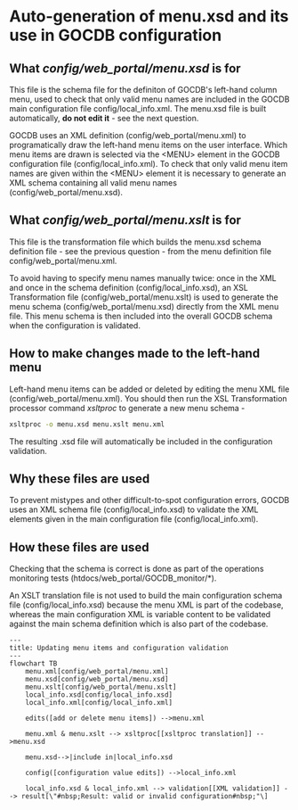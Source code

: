 # Auto-generation of menu.xsd and its use in GOCDB configuration

## What *config/web_portal/menu.xsd* is for

This file is the schema file for the definiton of GOCDB's left-hand column menu, used to check that only valid menu names are included in the GOCDB main configuration file config/local_info.xml. The menu.xsd file is built automatically, **do not edit it** - see the next question.

GOCDB uses an XML definition (config/web_portal/menu.xml) to programatically draw the left-hand menu items on the user
interface. Which menu items are drawn is selected via the \<MENU> element in the GOCDB configuration file (config/local_info.xml). To check that only valid menu item names are given within the \<MENU> element it is necessary to generate an XML schema containing all valid menu names (config/web_portal/menu.xsd).

## What *config/web_portal/menu.xslt* is for

This file is the transformation file which builds the menu.xsd schema definition file - see the previous question - from the menu definition file config/web_portal/menu.xml.

To avoid having to specify menu names manually twice: once in the XML and once in the schema definition (config/local_info.xsd), an XSL Transformation file (config/web_portal/menu.xslt) is used to generate the menu schema (config/web_portal/menu.xsd) directly from the XML menu file. This menu schema is then included into the overall GOCDB schema when the configuration is validated.

## How to make changes made to the left-hand menu

Left-hand menu items can be added or deleted by editing the menu XML file (config/web_portal/menu.xml). You should then run the XSL Transformation processor command *xsltproc* to generate a new menu schema -

```bash
xsltproc -o menu.xsd menu.xslt menu.xml
```

The resulting .xsd file will automatically be included in the configuration validation.

## Why these files are used

To prevent mistypes and other difficult-to-spot configuration errors, GOCDB uses an XML schema file (config/local_info.xsd) to validate the XML elements given in the main configuration file (config/local_info.xml).

## How these files are used

Checking that the schema is correct is done as part of the operations monitoring tests (htdocs/web_portal/GOCDB_monitor/*).

An XSLT translation file is not used to build the main configuration schema file (config/local_info.xsd) because the menu XML is part of the codebase, whereas the main configuration XML is variable content to be validated against the main schema definition which is also part of the codebase.

```mermaid
---
title: Updating menu items and configuration validation
---
flowchart TB
    menu.xml[config/web_portal/menu.xml]
    menu.xsd[config/web_portal/menu.xsd]
    menu.xslt[config/web_portal/menu.xslt]
    local_info.xsd[config/local_info.xsd]
    local_info.xml[config/local_info.xml]

    edits([add or delete menu items]) -->menu.xml

    menu.xml & menu.xslt --> xsltproc[[xsltproc translation]] -->menu.xsd

    menu.xsd-->|include in|local_info.xsd

    config([configuration value edits]) -->local_info.xml

    local_info.xsd & local_info.xml --> validation[[XML validation]] --> result[\"#nbsp;Result: valid or invalid configuration#nbsp;"\]

```
